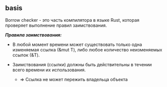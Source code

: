 ## basis

Borrow checker - это часть компилятора в языке Rust, которая проверяет выполнение правил заимствования.


***Правила заимствования:***

- В любой момент времени может существовать только одна изменяемая ссылка (&mut T), либо любое количество неизменяемых ссылок (&T).

- Заимствования (ссылки) должны быть действительны в течении всего времени их использования.
	- => Ссылка не может пережить владельца объекта 


